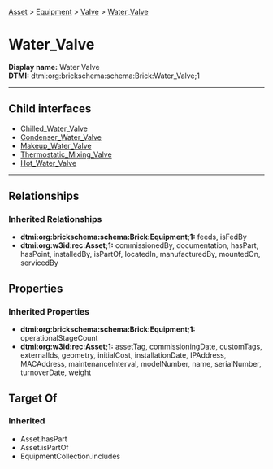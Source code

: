 [Asset](../../../Asset.md) > [Equipment](../../Equipment.md) > [Valve](../Valve.md) > [Water_Valve](.)
# Water_Valve

**Display name:** Water Valve<br />
**DTMI:** dtmi:org:brickschema:schema:Brick:Water_Valve;1

---


## Child interfaces
* [Chilled_Water_Valve](Chilled_Water_Valve.md)
* [Condenser_Water_Valve](Condenser_Water_Valve.md)
* [Makeup_Water_Valve](Makeup_Water_Valve.md)
* [Thermostatic_Mixing_Valve](Thermostatic_Mixing_Valve.md)
* [Hot_Water_Valve](Hot_Water_Valve/Hot_Water_Valve.md)

---
## Relationships
### Inherited Relationships
* **dtmi:org:brickschema:schema:Brick:Equipment;1:** feeds, isFedBy
* **dtmi:org:w3id:rec:Asset;1:** commissionedBy, documentation, hasPart, hasPoint, installedBy, isPartOf, locatedIn, manufacturedBy, mountedOn, servicedBy
## Properties
### Inherited Properties
* **dtmi:org:brickschema:schema:Brick:Equipment;1:** operationalStageCount
* **dtmi:org:w3id:rec:Asset;1:** assetTag, commissioningDate, customTags, externalIds, geometry, initialCost, installationDate, IPAddress, MACAddress, maintenanceInterval, modelNumber, name, serialNumber, turnoverDate, weight
## Target Of
### Inherited
* Asset.hasPart
* Asset.isPartOf
* EquipmentCollection.includes
